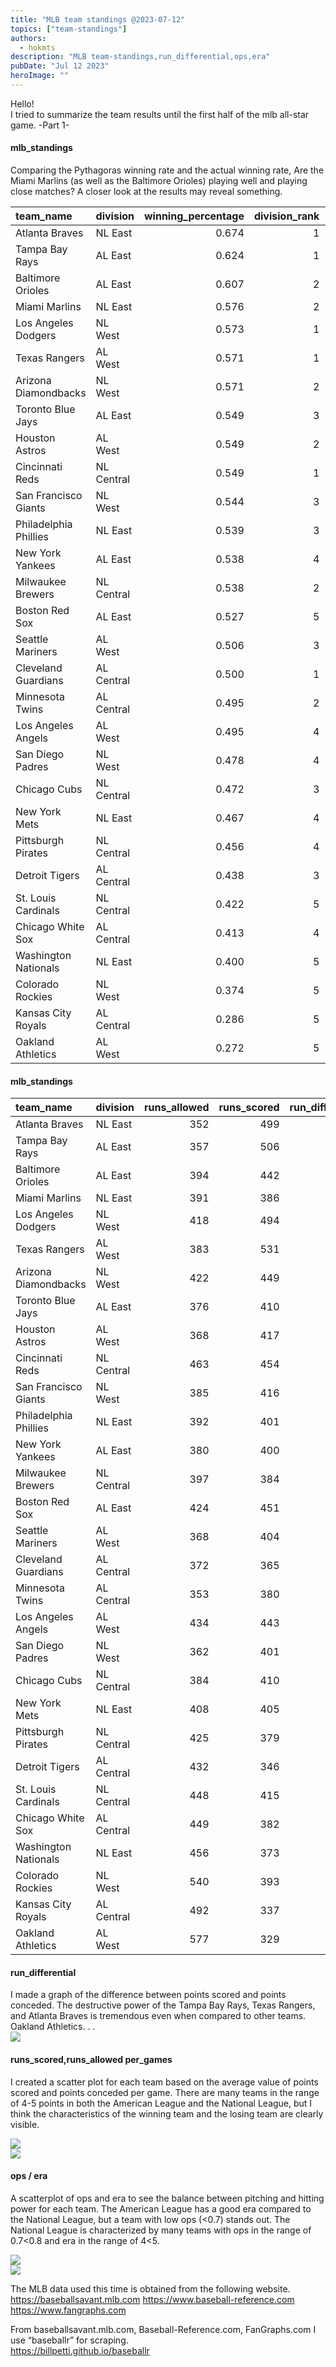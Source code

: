 ```yaml
---
title: "MLB team standings @2023-07-12"
topics: ["team-standings"]
authors:
  - hokmts
description: "MLB team-standings,run_differential,ops,era"
pubDate: "Jul 12 2023"
heroImage: ""
---
```

Hello!  
I tried to summarize the team results until the first half of the mlb all-star game. -Part 1-

#### mlb\_standings
Comparing the Pythagoras winning rate and the actual winning rate,
Are the Miami Marlins (as well as the Baltimore Orioles) playing well and playing close matches?
A closer look at the results may reveal something.
<table>
<colgroup>
<col style="width: 17%" />
<col style="width: 8%" />
<col style="width: 15%" />
<col style="width: 11%" />
<col style="width: 9%" />
<col style="width: 10%" />
<col style="width: 4%" />
<col style="width: 5%" />
<col style="width: 16%" />
</colgroup>
<thead>
<tr class="header">
<th style="text-align: left;">team_name</th>
<th style="text-align: left;">division</th>
<th style="text-align: right;">winning_percentage</th>
<th style="text-align: right;">division_rank</th>
<th style="text-align: right;">league_rank</th>
<th style="text-align: right;">games_played</th>
<th style="text-align: right;">wins</th>
<th style="text-align: right;">losses</th>
<th style="text-align: right;">pythagoras_Win_Rate</th>
</tr>
</thead>
<tbody>
<tr class="odd">
<td style="text-align: left;">Atlanta Braves</td>
<td style="text-align: left;">NL East</td>
<td style="text-align: right;">0.674</td>
<td style="text-align: right;">1</td>
<td style="text-align: right;">1</td>
<td style="text-align: right;">89</td>
<td style="text-align: right;">60</td>
<td style="text-align: right;">29</td>
<td style="text-align: right;">0.668</td>
</tr>
<tr class="even">
<td style="text-align: left;">Tampa Bay Rays</td>
<td style="text-align: left;">AL East</td>
<td style="text-align: right;">0.624</td>
<td style="text-align: right;">1</td>
<td style="text-align: right;">1</td>
<td style="text-align: right;">93</td>
<td style="text-align: right;">58</td>
<td style="text-align: right;">35</td>
<td style="text-align: right;">0.668</td>
</tr>
<tr class="odd">
<td style="text-align: left;">Baltimore Orioles</td>
<td style="text-align: left;">AL East</td>
<td style="text-align: right;">0.607</td>
<td style="text-align: right;">2</td>
<td style="text-align: right;">2</td>
<td style="text-align: right;">89</td>
<td style="text-align: right;">54</td>
<td style="text-align: right;">35</td>
<td style="text-align: right;">0.557</td>
</tr>
<tr class="even">
<td style="text-align: left;">Miami Marlins</td>
<td style="text-align: left;">NL East</td>
<td style="text-align: right;">0.576</td>
<td style="text-align: right;">2</td>
<td style="text-align: right;">2</td>
<td style="text-align: right;">92</td>
<td style="text-align: right;">53</td>
<td style="text-align: right;">39</td>
<td style="text-align: right;">0.494</td>
</tr>
<tr class="odd">
<td style="text-align: left;">Los Angeles Dodgers</td>
<td style="text-align: left;">NL West</td>
<td style="text-align: right;">0.573</td>
<td style="text-align: right;">1</td>
<td style="text-align: right;">3</td>
<td style="text-align: right;">89</td>
<td style="text-align: right;">51</td>
<td style="text-align: right;">38</td>
<td style="text-align: right;">0.583</td>
</tr>
<tr class="even">
<td style="text-align: left;">Texas Rangers</td>
<td style="text-align: left;">AL West</td>
<td style="text-align: right;">0.571</td>
<td style="text-align: right;">1</td>
<td style="text-align: right;">3</td>
<td style="text-align: right;">91</td>
<td style="text-align: right;">52</td>
<td style="text-align: right;">39</td>
<td style="text-align: right;">0.658</td>
</tr>
<tr class="odd">
<td style="text-align: left;">Arizona Diamondbacks</td>
<td style="text-align: left;">NL West</td>
<td style="text-align: right;">0.571</td>
<td style="text-align: right;">2</td>
<td style="text-align: right;">4</td>
<td style="text-align: right;">91</td>
<td style="text-align: right;">52</td>
<td style="text-align: right;">39</td>
<td style="text-align: right;">0.531</td>
</tr>
<tr class="even">
<td style="text-align: left;">Toronto Blue Jays</td>
<td style="text-align: left;">AL East</td>
<td style="text-align: right;">0.549</td>
<td style="text-align: right;">3</td>
<td style="text-align: right;">5</td>
<td style="text-align: right;">91</td>
<td style="text-align: right;">50</td>
<td style="text-align: right;">41</td>
<td style="text-align: right;">0.543</td>
</tr>
<tr class="odd">
<td style="text-align: left;">Houston Astros</td>
<td style="text-align: left;">AL West</td>
<td style="text-align: right;">0.549</td>
<td style="text-align: right;">2</td>
<td style="text-align: right;">4</td>
<td style="text-align: right;">91</td>
<td style="text-align: right;">50</td>
<td style="text-align: right;">41</td>
<td style="text-align: right;">0.562</td>
</tr>
<tr class="even">
<td style="text-align: left;">Cincinnati Reds</td>
<td style="text-align: left;">NL Central</td>
<td style="text-align: right;">0.549</td>
<td style="text-align: right;">1</td>
<td style="text-align: right;">5</td>
<td style="text-align: right;">91</td>
<td style="text-align: right;">50</td>
<td style="text-align: right;">41</td>
<td style="text-align: right;">0.490</td>
</tr>
<tr class="odd">
<td style="text-align: left;">San Francisco Giants</td>
<td style="text-align: left;">NL West</td>
<td style="text-align: right;">0.544</td>
<td style="text-align: right;">3</td>
<td style="text-align: right;">6</td>
<td style="text-align: right;">90</td>
<td style="text-align: right;">49</td>
<td style="text-align: right;">41</td>
<td style="text-align: right;">0.539</td>
</tr>
<tr class="even">
<td style="text-align: left;">Philadelphia Phillies</td>
<td style="text-align: left;">NL East</td>
<td style="text-align: right;">0.539</td>
<td style="text-align: right;">3</td>
<td style="text-align: right;">7</td>
<td style="text-align: right;">89</td>
<td style="text-align: right;">48</td>
<td style="text-align: right;">41</td>
<td style="text-align: right;">0.511</td>
</tr>
<tr class="odd">
<td style="text-align: left;">New York Yankees</td>
<td style="text-align: left;">AL East</td>
<td style="text-align: right;">0.538</td>
<td style="text-align: right;">4</td>
<td style="text-align: right;">6</td>
<td style="text-align: right;">91</td>
<td style="text-align: right;">49</td>
<td style="text-align: right;">42</td>
<td style="text-align: right;">0.526</td>
</tr>
<tr class="even">
<td style="text-align: left;">Milwaukee Brewers</td>
<td style="text-align: left;">NL Central</td>
<td style="text-align: right;">0.538</td>
<td style="text-align: right;">2</td>
<td style="text-align: right;">8</td>
<td style="text-align: right;">91</td>
<td style="text-align: right;">49</td>
<td style="text-align: right;">42</td>
<td style="text-align: right;">0.483</td>
</tr>
<tr class="odd">
<td style="text-align: left;">Boston Red Sox</td>
<td style="text-align: left;">AL East</td>
<td style="text-align: right;">0.527</td>
<td style="text-align: right;">5</td>
<td style="text-align: right;">7</td>
<td style="text-align: right;">91</td>
<td style="text-align: right;">48</td>
<td style="text-align: right;">43</td>
<td style="text-align: right;">0.531</td>
</tr>
<tr class="even">
<td style="text-align: left;">Seattle Mariners</td>
<td style="text-align: left;">AL West</td>
<td style="text-align: right;">0.506</td>
<td style="text-align: right;">3</td>
<td style="text-align: right;">8</td>
<td style="text-align: right;">89</td>
<td style="text-align: right;">45</td>
<td style="text-align: right;">44</td>
<td style="text-align: right;">0.547</td>
</tr>
<tr class="odd">
<td style="text-align: left;">Cleveland Guardians</td>
<td style="text-align: left;">AL Central</td>
<td style="text-align: right;">0.500</td>
<td style="text-align: right;">1</td>
<td style="text-align: right;">9</td>
<td style="text-align: right;">90</td>
<td style="text-align: right;">45</td>
<td style="text-align: right;">45</td>
<td style="text-align: right;">0.491</td>
</tr>
<tr class="even">
<td style="text-align: left;">Minnesota Twins</td>
<td style="text-align: left;">AL Central</td>
<td style="text-align: right;">0.495</td>
<td style="text-align: right;">2</td>
<td style="text-align: right;">11</td>
<td style="text-align: right;">91</td>
<td style="text-align: right;">45</td>
<td style="text-align: right;">46</td>
<td style="text-align: right;">0.537</td>
</tr>
<tr class="odd">
<td style="text-align: left;">Los Angeles Angels</td>
<td style="text-align: left;">AL West</td>
<td style="text-align: right;">0.495</td>
<td style="text-align: right;">4</td>
<td style="text-align: right;">10</td>
<td style="text-align: right;">91</td>
<td style="text-align: right;">45</td>
<td style="text-align: right;">46</td>
<td style="text-align: right;">0.510</td>
</tr>
<tr class="even">
<td style="text-align: left;">San Diego Padres</td>
<td style="text-align: left;">NL West</td>
<td style="text-align: right;">0.478</td>
<td style="text-align: right;">4</td>
<td style="text-align: right;">9</td>
<td style="text-align: right;">90</td>
<td style="text-align: right;">43</td>
<td style="text-align: right;">47</td>
<td style="text-align: right;">0.551</td>
</tr>
<tr class="odd">
<td style="text-align: left;">Chicago Cubs</td>
<td style="text-align: left;">NL Central</td>
<td style="text-align: right;">0.472</td>
<td style="text-align: right;">3</td>
<td style="text-align: right;">10</td>
<td style="text-align: right;">89</td>
<td style="text-align: right;">42</td>
<td style="text-align: right;">47</td>
<td style="text-align: right;">0.533</td>
</tr>
<tr class="even">
<td style="text-align: left;">New York Mets</td>
<td style="text-align: left;">NL East</td>
<td style="text-align: right;">0.467</td>
<td style="text-align: right;">4</td>
<td style="text-align: right;">11</td>
<td style="text-align: right;">90</td>
<td style="text-align: right;">42</td>
<td style="text-align: right;">48</td>
<td style="text-align: right;">0.496</td>
</tr>
<tr class="odd">
<td style="text-align: left;">Pittsburgh Pirates</td>
<td style="text-align: left;">NL Central</td>
<td style="text-align: right;">0.456</td>
<td style="text-align: right;">4</td>
<td style="text-align: right;">12</td>
<td style="text-align: right;">90</td>
<td style="text-align: right;">41</td>
<td style="text-align: right;">49</td>
<td style="text-align: right;">0.443</td>
</tr>
<tr class="even">
<td style="text-align: left;">Detroit Tigers</td>
<td style="text-align: left;">AL Central</td>
<td style="text-align: right;">0.438</td>
<td style="text-align: right;">3</td>
<td style="text-align: right;">12</td>
<td style="text-align: right;">89</td>
<td style="text-align: right;">39</td>
<td style="text-align: right;">50</td>
<td style="text-align: right;">0.391</td>
</tr>
<tr class="odd">
<td style="text-align: left;">St. Louis Cardinals</td>
<td style="text-align: left;">NL Central</td>
<td style="text-align: right;">0.422</td>
<td style="text-align: right;">5</td>
<td style="text-align: right;">13</td>
<td style="text-align: right;">90</td>
<td style="text-align: right;">38</td>
<td style="text-align: right;">52</td>
<td style="text-align: right;">0.462</td>
</tr>
<tr class="even">
<td style="text-align: left;">Chicago White Sox</td>
<td style="text-align: left;">AL Central</td>
<td style="text-align: right;">0.413</td>
<td style="text-align: right;">4</td>
<td style="text-align: right;">13</td>
<td style="text-align: right;">92</td>
<td style="text-align: right;">38</td>
<td style="text-align: right;">54</td>
<td style="text-align: right;">0.420</td>
</tr>
<tr class="odd">
<td style="text-align: left;">Washington Nationals</td>
<td style="text-align: left;">NL East</td>
<td style="text-align: right;">0.400</td>
<td style="text-align: right;">5</td>
<td style="text-align: right;">14</td>
<td style="text-align: right;">90</td>
<td style="text-align: right;">36</td>
<td style="text-align: right;">54</td>
<td style="text-align: right;">0.401</td>
</tr>
<tr class="even">
<td style="text-align: left;">Colorado Rockies</td>
<td style="text-align: left;">NL West</td>
<td style="text-align: right;">0.374</td>
<td style="text-align: right;">5</td>
<td style="text-align: right;">15</td>
<td style="text-align: right;">91</td>
<td style="text-align: right;">34</td>
<td style="text-align: right;">57</td>
<td style="text-align: right;">0.346</td>
</tr>
<tr class="odd">
<td style="text-align: left;">Kansas City Royals</td>
<td style="text-align: left;">AL Central</td>
<td style="text-align: right;">0.286</td>
<td style="text-align: right;">5</td>
<td style="text-align: right;">14</td>
<td style="text-align: right;">91</td>
<td style="text-align: right;">26</td>
<td style="text-align: right;">65</td>
<td style="text-align: right;">0.319</td>
</tr>
<tr class="even">
<td style="text-align: left;">Oakland Athletics</td>
<td style="text-align: left;">AL West</td>
<td style="text-align: right;">0.272</td>
<td style="text-align: right;">5</td>
<td style="text-align: right;">15</td>
<td style="text-align: right;">92</td>
<td style="text-align: right;">25</td>
<td style="text-align: right;">67</td>
<td style="text-align: right;">0.245</td>
</tr>
</tbody>
</table>

#### mlb\_standings

<table>
<colgroup>
<col style="width: 18%" />
<col style="width: 9%" />
<col style="width: 10%" />
<col style="width: 10%" />
<col style="width: 14%" />
<col style="width: 18%" />
<col style="width: 19%" />
</colgroup>
<thead>
<tr class="header">
<th style="text-align: left;">team_name</th>
<th style="text-align: left;">division</th>
<th style="text-align: right;">runs_allowed</th>
<th style="text-align: right;">runs_scored</th>
<th style="text-align: right;">run_differential</th>
<th style="text-align: right;">runs_scored_per_games</th>
<th style="text-align: right;">runs_allowed_per_games</th>
</tr>
</thead>
<tbody>
<tr class="odd">
<td style="text-align: left;">Atlanta Braves</td>
<td style="text-align: left;">NL East</td>
<td style="text-align: right;">352</td>
<td style="text-align: right;">499</td>
<td style="text-align: right;">147</td>
<td style="text-align: right;">5.607</td>
<td style="text-align: right;">3.955</td>
</tr>
<tr class="even">
<td style="text-align: left;">Tampa Bay Rays</td>
<td style="text-align: left;">AL East</td>
<td style="text-align: right;">357</td>
<td style="text-align: right;">506</td>
<td style="text-align: right;">149</td>
<td style="text-align: right;">5.441</td>
<td style="text-align: right;">3.839</td>
</tr>
<tr class="odd">
<td style="text-align: left;">Baltimore Orioles</td>
<td style="text-align: left;">AL East</td>
<td style="text-align: right;">394</td>
<td style="text-align: right;">442</td>
<td style="text-align: right;">48</td>
<td style="text-align: right;">4.966</td>
<td style="text-align: right;">4.427</td>
</tr>
<tr class="even">
<td style="text-align: left;">Miami Marlins</td>
<td style="text-align: left;">NL East</td>
<td style="text-align: right;">391</td>
<td style="text-align: right;">386</td>
<td style="text-align: right;">-5</td>
<td style="text-align: right;">4.196</td>
<td style="text-align: right;">4.250</td>
</tr>
<tr class="odd">
<td style="text-align: left;">Los Angeles Dodgers</td>
<td style="text-align: left;">NL West</td>
<td style="text-align: right;">418</td>
<td style="text-align: right;">494</td>
<td style="text-align: right;">76</td>
<td style="text-align: right;">5.551</td>
<td style="text-align: right;">4.697</td>
</tr>
<tr class="even">
<td style="text-align: left;">Texas Rangers</td>
<td style="text-align: left;">AL West</td>
<td style="text-align: right;">383</td>
<td style="text-align: right;">531</td>
<td style="text-align: right;">148</td>
<td style="text-align: right;">5.835</td>
<td style="text-align: right;">4.209</td>
</tr>
<tr class="odd">
<td style="text-align: left;">Arizona Diamondbacks</td>
<td style="text-align: left;">NL West</td>
<td style="text-align: right;">422</td>
<td style="text-align: right;">449</td>
<td style="text-align: right;">27</td>
<td style="text-align: right;">4.934</td>
<td style="text-align: right;">4.637</td>
</tr>
<tr class="even">
<td style="text-align: left;">Toronto Blue Jays</td>
<td style="text-align: left;">AL East</td>
<td style="text-align: right;">376</td>
<td style="text-align: right;">410</td>
<td style="text-align: right;">34</td>
<td style="text-align: right;">4.505</td>
<td style="text-align: right;">4.132</td>
</tr>
<tr class="odd">
<td style="text-align: left;">Houston Astros</td>
<td style="text-align: left;">AL West</td>
<td style="text-align: right;">368</td>
<td style="text-align: right;">417</td>
<td style="text-align: right;">49</td>
<td style="text-align: right;">4.582</td>
<td style="text-align: right;">4.044</td>
</tr>
<tr class="even">
<td style="text-align: left;">Cincinnati Reds</td>
<td style="text-align: left;">NL Central</td>
<td style="text-align: right;">463</td>
<td style="text-align: right;">454</td>
<td style="text-align: right;">-9</td>
<td style="text-align: right;">4.989</td>
<td style="text-align: right;">5.088</td>
</tr>
<tr class="odd">
<td style="text-align: left;">San Francisco Giants</td>
<td style="text-align: left;">NL West</td>
<td style="text-align: right;">385</td>
<td style="text-align: right;">416</td>
<td style="text-align: right;">31</td>
<td style="text-align: right;">4.622</td>
<td style="text-align: right;">4.278</td>
</tr>
<tr class="even">
<td style="text-align: left;">Philadelphia Phillies</td>
<td style="text-align: left;">NL East</td>
<td style="text-align: right;">392</td>
<td style="text-align: right;">401</td>
<td style="text-align: right;">9</td>
<td style="text-align: right;">4.506</td>
<td style="text-align: right;">4.404</td>
</tr>
<tr class="odd">
<td style="text-align: left;">New York Yankees</td>
<td style="text-align: left;">AL East</td>
<td style="text-align: right;">380</td>
<td style="text-align: right;">400</td>
<td style="text-align: right;">20</td>
<td style="text-align: right;">4.396</td>
<td style="text-align: right;">4.176</td>
</tr>
<tr class="even">
<td style="text-align: left;">Milwaukee Brewers</td>
<td style="text-align: left;">NL Central</td>
<td style="text-align: right;">397</td>
<td style="text-align: right;">384</td>
<td style="text-align: right;">-13</td>
<td style="text-align: right;">4.220</td>
<td style="text-align: right;">4.363</td>
</tr>
<tr class="odd">
<td style="text-align: left;">Boston Red Sox</td>
<td style="text-align: left;">AL East</td>
<td style="text-align: right;">424</td>
<td style="text-align: right;">451</td>
<td style="text-align: right;">27</td>
<td style="text-align: right;">4.956</td>
<td style="text-align: right;">4.659</td>
</tr>
<tr class="even">
<td style="text-align: left;">Seattle Mariners</td>
<td style="text-align: left;">AL West</td>
<td style="text-align: right;">368</td>
<td style="text-align: right;">404</td>
<td style="text-align: right;">36</td>
<td style="text-align: right;">4.539</td>
<td style="text-align: right;">4.135</td>
</tr>
<tr class="odd">
<td style="text-align: left;">Cleveland Guardians</td>
<td style="text-align: left;">AL Central</td>
<td style="text-align: right;">372</td>
<td style="text-align: right;">365</td>
<td style="text-align: right;">-7</td>
<td style="text-align: right;">4.056</td>
<td style="text-align: right;">4.133</td>
</tr>
<tr class="even">
<td style="text-align: left;">Minnesota Twins</td>
<td style="text-align: left;">AL Central</td>
<td style="text-align: right;">353</td>
<td style="text-align: right;">380</td>
<td style="text-align: right;">27</td>
<td style="text-align: right;">4.176</td>
<td style="text-align: right;">3.879</td>
</tr>
<tr class="odd">
<td style="text-align: left;">Los Angeles Angels</td>
<td style="text-align: left;">AL West</td>
<td style="text-align: right;">434</td>
<td style="text-align: right;">443</td>
<td style="text-align: right;">9</td>
<td style="text-align: right;">4.868</td>
<td style="text-align: right;">4.769</td>
</tr>
<tr class="even">
<td style="text-align: left;">San Diego Padres</td>
<td style="text-align: left;">NL West</td>
<td style="text-align: right;">362</td>
<td style="text-align: right;">401</td>
<td style="text-align: right;">39</td>
<td style="text-align: right;">4.456</td>
<td style="text-align: right;">4.022</td>
</tr>
<tr class="odd">
<td style="text-align: left;">Chicago Cubs</td>
<td style="text-align: left;">NL Central</td>
<td style="text-align: right;">384</td>
<td style="text-align: right;">410</td>
<td style="text-align: right;">26</td>
<td style="text-align: right;">4.607</td>
<td style="text-align: right;">4.315</td>
</tr>
<tr class="even">
<td style="text-align: left;">New York Mets</td>
<td style="text-align: left;">NL East</td>
<td style="text-align: right;">408</td>
<td style="text-align: right;">405</td>
<td style="text-align: right;">-3</td>
<td style="text-align: right;">4.500</td>
<td style="text-align: right;">4.533</td>
</tr>
<tr class="odd">
<td style="text-align: left;">Pittsburgh Pirates</td>
<td style="text-align: left;">NL Central</td>
<td style="text-align: right;">425</td>
<td style="text-align: right;">379</td>
<td style="text-align: right;">-46</td>
<td style="text-align: right;">4.211</td>
<td style="text-align: right;">4.722</td>
</tr>
<tr class="even">
<td style="text-align: left;">Detroit Tigers</td>
<td style="text-align: left;">AL Central</td>
<td style="text-align: right;">432</td>
<td style="text-align: right;">346</td>
<td style="text-align: right;">-86</td>
<td style="text-align: right;">3.888</td>
<td style="text-align: right;">4.854</td>
</tr>
<tr class="odd">
<td style="text-align: left;">St. Louis Cardinals</td>
<td style="text-align: left;">NL Central</td>
<td style="text-align: right;">448</td>
<td style="text-align: right;">415</td>
<td style="text-align: right;">-33</td>
<td style="text-align: right;">4.611</td>
<td style="text-align: right;">4.978</td>
</tr>
<tr class="even">
<td style="text-align: left;">Chicago White Sox</td>
<td style="text-align: left;">AL Central</td>
<td style="text-align: right;">449</td>
<td style="text-align: right;">382</td>
<td style="text-align: right;">-67</td>
<td style="text-align: right;">4.152</td>
<td style="text-align: right;">4.880</td>
</tr>
<tr class="odd">
<td style="text-align: left;">Washington Nationals</td>
<td style="text-align: left;">NL East</td>
<td style="text-align: right;">456</td>
<td style="text-align: right;">373</td>
<td style="text-align: right;">-83</td>
<td style="text-align: right;">4.144</td>
<td style="text-align: right;">5.067</td>
</tr>
<tr class="even">
<td style="text-align: left;">Colorado Rockies</td>
<td style="text-align: left;">NL West</td>
<td style="text-align: right;">540</td>
<td style="text-align: right;">393</td>
<td style="text-align: right;">-147</td>
<td style="text-align: right;">4.319</td>
<td style="text-align: right;">5.934</td>
</tr>
<tr class="odd">
<td style="text-align: left;">Kansas City Royals</td>
<td style="text-align: left;">AL Central</td>
<td style="text-align: right;">492</td>
<td style="text-align: right;">337</td>
<td style="text-align: right;">-155</td>
<td style="text-align: right;">3.703</td>
<td style="text-align: right;">5.407</td>
</tr>
<tr class="even">
<td style="text-align: left;">Oakland Athletics</td>
<td style="text-align: left;">AL West</td>
<td style="text-align: right;">577</td>
<td style="text-align: right;">329</td>
<td style="text-align: right;">-248</td>
<td style="text-align: right;">3.576</td>
<td style="text-align: right;">6.272</td>
</tr>
</tbody>
</table>

#### run\_differential
I made a graph of the difference between points scored and points conceded. The destructive power of the Tampa Bay Rays, Texas Rangers, and Atlanta Braves is tremendous even when compared to other teams.
Oakland Athletics. . .
<img src="/2023mlb_standings_files/figure-markdown_strict/unnamed-chunk-4-1.png" style="display: block; margin: auto;" />

#### runs\_scored,runs\_allowed per\_games
I created a scatter plot for each team based on the average value of points scored and points conceded per game. There are many teams in the range of 4-5 points in both the American League and the National League, but I think the characteristics of the winning team and the losing team are clearly visible.  

<img src="/2023mlb_standings_files/figure-markdown_strict/unnamed-chunk-5-1.png" style="display: block; margin: auto;" /><img src="/2023mlb_standings_files/figure-markdown_strict/unnamed-chunk-5-2.png" style="display: block; margin: auto;" />

#### ops / era
A scatterplot of ops and era to see the balance between pitching and hitting power for each team. The American League has a good era compared to the National League, but a team with low ops (<0.7) stands out. The National League is characterized by many teams with ops in the range of 0.7<0.8 and era in the range of 4<5.

<img src="/2023mlb_standings_files/figure-markdown_strict/unnamed-chunk-7-1.png" style="display: block; margin: auto;" /><img src="/2023mlb_standings_files/figure-markdown_strict/unnamed-chunk-7-2.png" style="display: block; margin: auto;" />


The MLB data used this time is obtained from the following website.  
<https://baseballsavant.mlb.com> <https://www.baseball-reference.com>
<https://www.fangraphs.com>

From baseballsavant.mlb.com, Baseball-Reference.com, FanGraphs.com I use
“baseballr” for scraping.  
<https://billpetti.github.io/baseballr>
